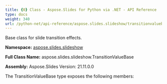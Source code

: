 ```yaml
---
title: {0} Class - Aspose.Slides for Python via .NET - API Reference
type: docs
weight: 340
url: /python-net/api-reference/aspose.slides.slideshow/transitionvaluebase/
---
```


Base class for slide transition effects.

**Namespace:** [aspose.slides.slideshow](/python-net/api-reference/aspose.slides.slideshow/)

**Full Class Name:** aspose.slides.slideshow.TransitionValueBase

**Assembly:**  Aspose.Slides Version: 21.11.0.0

The TransitionValueBase type exposes the following members:

